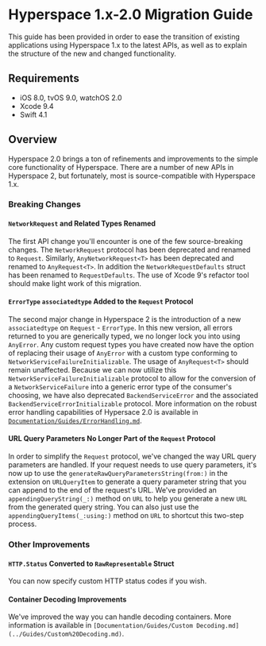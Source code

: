 # Hyperspace 1.x-2.0 Migration Guide

This guide has been provided in order to ease the transition of existing applications using Hyperspace 1.x to the latest APIs, as well as to explain the structure of the new and changed functionality.

## Requirements

- iOS 8.0, tvOS 9.0, watchOS 2.0
- Xcode 9.4
- Swift 4.1

## Overview

Hyperspace 2.0 brings a ton of refinements and improvements to the simple core functionality of Hyperspace. There are a number of new APIs in Hyperspace 2, but fortunately, most is source-compatible with Hyperspace 1.x.

### Breaking Changes

#### `NetworkRequest` and Related Types Renamed

The first API change you'll encounter is one of the few source-breaking changes. The `NetworkRequest` protocol has been deprecated and renamed to `Request`. Similarly, `AnyNetworkRequest<T>` has been deprecated and renamed to `AnyRequest<T>`. In addition the `NetworkRequestDefaults` struct has been renamed to `RequestDefaults`. The use of Xcode 9's refactor tool should make light work of this migration.

#### `ErrorType` `associatedtype` Added to the `Request` Protocol

The second major change in Hyperspace 2 is the introduction of a new `associatedtype` on `Request` - `ErrorType`. In this new version, all errors returned to you are generically typed, we no longer lock you into using `AnyError`. Any custom request types you have created now have the option of replacing their usage of `AnyError` with a custom type conforming to `NetworkServiceFailureInitializable`. The usage of `AnyRequest<T>` should remain unaffected. Because we can now utilize this `NetworkServiceFailureInitializable` protocol to allow for the conversion of a `NetworkServiceFailure` into a generic error type of the consumer's choosing, we have also deprecated `BackendServiceError` and the associated `BackendServiceErrorInitializable` protocol. More information on the robust error handling capabilities of Hypersace 2.0 is available in [`Documentation/Guides/ErrorHandling.md`](../Guides/ErrorHandling.md).

#### URL Query Parameters No Longer Part of the `Request` Protocol

In order to simplify the `Request` protocol, we've changed the way URL query parameters are handled. If your request needs to use query parameters, it's now up to use the `generateRawQueryParametersString(from:)` in the extension on `URLQueryItem` to generate a query parameter string that you can append to the end of the request's URL. We've provided an `appendingQueryString(_:)` method on `URL` to help you generate a new `URL` from the generated query string. You can also just use the `appendingQueryItems(_:using:)` method on `URL` to shortcut this two-step process. 

### Other Improvements

#### `HTTP.Status` Converted to `RawRepresentable` Struct

You can now specify custom HTTP status codes if you wish.

#### Container Decoding Improvements

We've improved the way you can handle decoding containers. More information is available in `[Documentation/Guides/Custom Decoding.md](../Guides/Custom%20Decoding.md)`.
